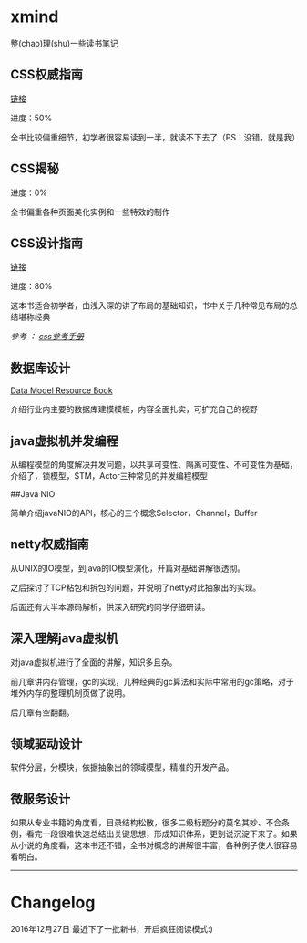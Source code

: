 # xmind

整(chao)理(shu)一些读书笔记

## CSS权威指南

[链接](CSS.The.Definitive.Guide.xmind)

进度：50%

全书比较偏重细节，初学者很容易读到一半，就读不下去了（PS：没错，就是我）

## CSS揭秘

进度：0%

全书偏重各种页面美化实例和一些特效的制作

## CSS设计指南

[链接](CSS设计指南.xmind)

进度：80%

这本书适合初学者，由浅入深的讲了布局的基础知识，书中关于几种常见布局的总结堪称经典

*参考 ： [css参考手册](http://css.doyoe.com/)*

## 数据库设计

[Data Model Resource Book](DataModelDesigin.xmind)

介绍行业内主要的数据库建模模板，内容全面扎实，可扩充自己的视野

## java虚拟机并发编程

从编程模型的角度解决并发问题，以共享可变性、隔离可变性、不可变性为基础，介绍了，锁模型，STM，Actor三种常见的并发编程模型

##Java NIO

简单介绍javaNIO的API，核心的三个概念Selector，Channel，Buffer

## netty权威指南

从UNIX的IO模型，到java的IO模型演化，开篇对基础讲解很透彻。

之后探讨了TCP粘包和拆包的问题，并说明了netty对此抽象出的实现。

后面还有大半本源码解析，供深入研究的同学仔细研读。

## 深入理解java虚拟机

对java虚拟机进行了全面的讲解，知识多且杂。

前几章讲内存管理，gc的实现，几种经典的gc算法和实际中常用的gc策略，对于堆外内存的整理机制页做了说明。

后几章有空翻翻。

## 领域驱动设计

软件分层，分模块，依据抽象出的领域模型，精准的开发产品。

## 微服务设计

如果从专业书籍的角度看，目录结构松散，很多二级标题分的莫名其妙、不合条例，看完一段很难快速总结出关键思想，形成知识体系，更别说沉淀下来了。如果从小说的角度看，这本书还不错，全书对概念的讲解很丰富，各种例子使人很容易看明白。

---

# Changelog

2016年12月27日 最近下了一批新书，开启疯狂阅读模式:)
